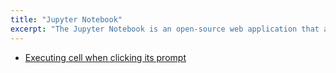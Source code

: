 ```yaml
---
title: "Jupyter Notebook"
excerpt: "The Jupyter Notebook is an open-source web application that allows you to create and share documents that contain live code, equations, visualizations and narrative text."
---
```


- [Executing cell when clicking its prompt](https://github.com/jupyter/notebook/pull/3535)
